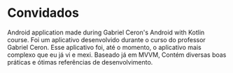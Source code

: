 # Convidados
Android application made during Gabriel Ceron's Android with Kotlin course.
Foi um aplicativo desenvolvido durante o curso do professor Gabriel Ceron. 
Esse aplicativo foi, até o momento, o aplicativo mais complexo que eu já vi e mexi.
Baseado já em MVVM, Contém diversas boas práticas e ótimas referências de desenvolvimento.
